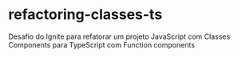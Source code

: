 # refactoring-classes-ts
Desafio do Ignite para refatorar um projeto JavaScript com Classes Components para TypeScript com Function components
